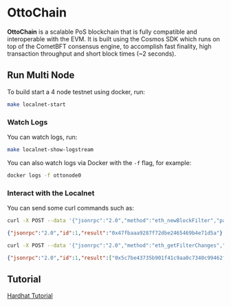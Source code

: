# OttoChain

**OttoChain** is a scalable PoS blockchain that is fully compatible and interoperable with the EVM. It is built using the Cosmos SDK which runs on top of the CometBFT consensus engine, to accomplish fast finality, high transaction throughput and short block times (~2 seconds).

## Run Multi Node

To build start a 4 node testnet using docker, run:

```bash
make localnet-start
```

### Watch Logs

You can watch logs, run:

```bash
make localnet-show-logstream
```

You can also watch logs via Docker with the `-f` flag, for example:

```bash
docker logs -f ottonode0
```

### Interact with the Localnet

You can send some curl commands such as:

```bash
curl -X POST --data '{"jsonrpc":"2.0","method":"eth_newBlockFilter","params":[],"id":1}' -H "Content-Type: application/json" http://127.0.0.1:8545
```

```json
{"jsonrpc":"2.0","id":1,"result":"0x47fbaaa9287f72dbe2465469b4e71d5a"}
```

```bash
curl -X POST --data '{"jsonrpc":"2.0","method":"eth_getFilterChanges","params":["0x47fbaaa9287f72dbe2465469b4e71d5a"],"id":1}' -H "Content-Type: application/json" http://127.0.0.1:8545
```

```json
{"jsonrpc":"2.0","id":1,"result":["0x5c7be43735b901f41c9aa0c7340c99462f490104cfb8dc14d7fb0a33e15e46c2","0x7bb4eacdf8de04a86ec127b1a4417a38199094754a6e4560610ca2c11b1bfd57","0x1269fd687598334ae734bc24559b8e71dfc1525fdae86ceb3c439d2f4c2a7532","0x434b5ac65b607c8a910fc4f4d589818f4144bc64de638a82ceb24509ddfeac59","0xb26ef28098aa5cdaec6f58b267a8d2806770e46282131ff00b9f52d901c343e5","0xec87d067ea62730db4b0a2b3edcb462bad041c358971de3e5fd11c69761a2f9e","0x9c6f443ee54811d28cc1b903564f7fdbfd3372613cfbd55eddfc23a3205784df","0x83fe4eb6af26523f5675474053ae99d8369afed28bff7de6be727c8062ce53a3","0xdcc146c9d21a10b119397d98658c3d2bc4231c79cc3892d0070c0377308e9fdd","0x4a20b02aaa26846eecf646e606f39641acae52e4d66926dbc8585e406af50452","0x749ac740da8ea608eb293620a8a90b4c30a1fa7036975f07421c41b3cf0f48ca","0xdabcd4e8c672c3536e8cba7b480710a113de246ef679016033109bb1ca2bf405","0xd91373c0eea02653479c02e13d309441c0ff884a5e9b7a6ea0711a3e08c9ed59","0x7ac9e220458c3e7d273583505069385d8f0caf68763adb54744ea1ce449d0d24","0xad9de6812c8fcf292e14c0e4fe7099fdcb39677a9ff0df24862bf8a44b3812d5","0x3c491a7946d6b87e3bc69a7643e195795320e5bab3568bbfea444b93847081db","0x58d49ef24729a20f78047a6d230860ea427b58d300517368ab555db40b2c9309","0xbb24017c97487d554e82b876529c3fbf9e801eaf8105fe57b9414cb24b03fbb8"]}
```

## Tutorial

[Hardhat Tutorial](./tutorial/README.md)